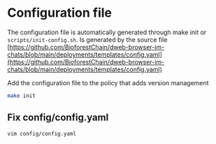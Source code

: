# Configuration file

The configuration file is automatically generated through make init or `scripts/init-config.sh`. Is generated by the source file [https://github.com/BioforestChain/dweb-browser-im-chats/blob/main/deployments/templates/config.yaml](https://github.com/BioforestChain/dweb-browser-im-chats/blob/main/deployments/templates/config.yaml)

Add the configuration file to the policy that adds version management


```bash
make init
```

## Fix config/config.yaml

```bash
vim config/config.yaml
```
